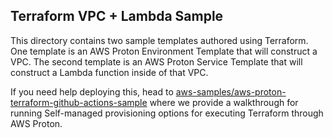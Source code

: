 ## Terraform VPC + Lambda Sample

This directory contains two sample templates authored using Terraform. One template is an AWS Proton Environment Template that will construct a VPC. The second template is an AWS Proton Service Template that will construct a Lambda function inside of that VPC.

If you need help deploying this, head to [aws-samples/aws-proton-terraform-github-actions-sample](https://github.com/aws-samples/aws-proton-terraform-github-actions-sample) where we provide a walkthrough for running Self-managed provisioning options for executing Terraform through AWS Proton.
